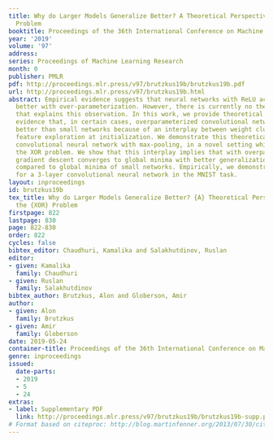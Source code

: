 ```yaml
---
title: Why do Larger Models Generalize Better? A Theoretical Perspective via the XOR
  Problem
booktitle: Proceedings of the 36th International Conference on Machine Learning
year: '2019'
volume: '97'
address: 
series: Proceedings of Machine Learning Research
month: 0
publisher: PMLR
pdf: http://proceedings.mlr.press/v97/brutzkus19b/brutzkus19b.pdf
url: http://proceedings.mlr.press/v97/brutzkus19b.html
abstract: Empirical evidence suggests that neural networks with ReLU activations generalize
  better with over-parameterization. However, there is currently no theoretical analysis
  that explains this observation. In this work, we provide theoretical and empirical
  evidence that, in certain cases, overparameterized convolutional networks generalize
  better than small networks because of an interplay between weight clustering and
  feature exploration at initialization. We demonstrate this theoretically for a 3-layer
  convolutional neural network with max-pooling, in a novel setting which extends
  the XOR problem. We show that this interplay implies that with overparamterization,
  gradient descent converges to global minima with better generalization performance
  compared to global minima of small networks. Empirically, we demonstrate these phenomena
  for a 3-layer convolutional neural network in the MNIST task.
layout: inproceedings
id: brutzkus19b
tex_title: Why do Larger Models Generalize Better? {A} Theoretical Perspective via
  the {XOR} Problem
firstpage: 822
lastpage: 830
page: 822-830
order: 822
cycles: false
bibtex_editor: Chaudhuri, Kamalika and Salakhutdinov, Ruslan
editor:
- given: Kamalika
  family: Chaudhuri
- given: Ruslan
  family: Salakhutdinov
bibtex_author: Brutzkus, Alon and Globerson, Amir
author:
- given: Alon
  family: Brutzkus
- given: Amir
  family: Globerson
date: 2019-05-24
container-title: Proceedings of the 36th International Conference on Machine Learning
genre: inproceedings
issued:
  date-parts:
  - 2019
  - 5
  - 24
extras:
- label: Supplementary PDF
  link: http://proceedings.mlr.press/v97/brutzkus19b/brutzkus19b-supp.pdf
# Format based on citeproc: http://blog.martinfenner.org/2013/07/30/citeproc-yaml-for-bibliographies/
---
```

